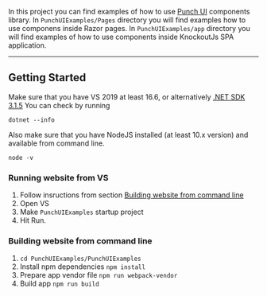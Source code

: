 In this project you can find examples of how to use [Punch UI](https://github.com/mtutynina/punch-ui) components library.
In `PunchUIExamples/Pages` directory you will find examples how to use componens inside Razor pages.
In  `PunchUIExamples/app` directory you will find examples of how to use components inside KnockoutJs SPA application.
___

## Getting Started
Make sure that you have VS 2019 at least 16.6,
or alternatively [.NET SDK 3.1.5](https://dotnet.microsoft.com/download/dotnet-core)
You can check by running  
```
dotnet --info
```
Also make sure that you have NodeJS installed (at least 10.x version) and available from command line.

	node -v

### Running website from VS

1. Follow insructions from section [Building website from command line](#building-website-from-command-line)
2. Open VS
3. Make `PunchUIExamples` startup project
4. Hit Run.

### Building website from command line
1. `cd PunchUIExamples/PunchUIExamples`
2. Install npm dependencies `npm install`
3. Prepare app vendor file `npm run webpack-vendor`
4. Build app `npm run build`
